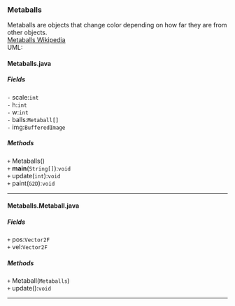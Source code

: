 ### Metaballs
Metaballs are objects that change color depending on how far they are from other objects.  
[Metaballs Wikipedia](https://en.wikipedia.org/wiki/Metaballs)  
UML:
#### Metaballs.java
##### Fields
`-` scale:`int`  
`-` h:`int`  
`-` w:`int`  
`-` balls:`Metaball[]`  
`-` img:`BufferedImage`  
##### Methods
`+` Metaballs()  
`+` **main**(`String[]`):`void`  
`+` update(`int`):`void`  
`+` paint(`G2D`):`void`
***
#### Metaballs.Metaball.java
##### Fields
`+` pos:`Vector2F`  
`+` vel:`Vector2F`  
##### Methods
`+` Metaball(`Metaballs`)  
`+` update():`void`
***